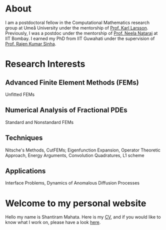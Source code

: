 # About 
I am a postdoctoral fellow in the Computational Mathematics research group at Umeå University under the mentorship of [Prof. Karl Larsson](https://www.umu.se/personal/karl-larsson/?flik=publikationer). Previously, I was a postdoc under the mentorship of [Prof. Neela Nataraj](https://www.math.iitb.ac.in/~neela/) at IIT Bombay. I earned my PhD from IIT Guwahati under the supervision of [Prof. Rajen Kumar Sinha](https://www.iitg.ac.in/rajen/). 


# Research Interests

 ## Advanced Finite Element Methods (FEMs)
 Unfitted FEMs

 ## Numerical Analysis of Fractional PDEs
 Standard and Nonstandard FEMs

 ## Techniques
 Nitsche's Methods, CutFEMs; Eigenfunction Expansion, Operator Theoretic Approach, Energy Arguments, Convolution Quadratures, L1 scheme

 ## Applications
 Interface Problems, Dynamics of Anomalous Diffusion Processes 





# Welcome to my personal website

Hello my name is Shantiram Mahata. Here is my [CV](cv.md), and if you would like to know what I work on, please have a look [here](research.md).
